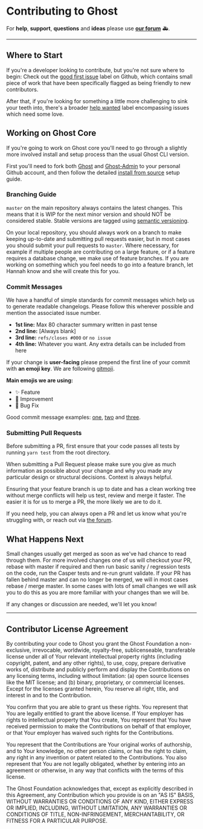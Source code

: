 # Contributing to Ghost

For **help**, **support**, **questions** and **ideas** please use **[our forum](https://forum.ghost.org)**  🚑.

---

## Where to Start

If you're a developer looking to contribute, but you're not sure where to begin: Check out the [good first issue](https://github.com/TryGhost/Ghost/labels/good%20first%20issue) label on Github, which contains small piece of work that have been specifically flagged as being friendly to new contributors.

After that, if you're looking for something a little more challenging to sink your teeth into, there's a broader [help wanted](https://github.com/TryGhost/Ghost/labels/help%20wanted) label encompassing issues which need some love.


## Working on Ghost Core

If you're going to work on Ghost core you'll need to go through a slightly more involved install and setup process than the usual Ghost CLI version.

First you'll need to fork both [Ghost](https://github.com/tryghost/ghost) and [Ghost-Admin](https://github.com/tryghost/ghost-admin) to your personal Github account, and then follow the detailed [install from source](https://docs.ghost.org/install/source/) setup guide.


### Branching Guide

`master` on the main repository always contains the latest changes. This means that it is WIP for the next minor version and should NOT be considered stable. Stable versions are tagged using [semantic versioning](http://semver.org/). 

On your local repository, you should always work on a branch to make keeping up-to-date and submitting pull requests easier, but in most cases you should submit your pull requests to `master`. Where necessary, for example if multiple people are contributing on a large feature, or if a feature requires a database change, we make use of feature branches. If you are working on something which you feel needs to go into a feature branch, let Hannah know and she will create this for you.


### Commit Messages

We have a handful of simple standards for commit messages which help us to generate readable changelogs. Please follow this wherever possible and mention the associated issue number.

- **1st line:** Max 80 character summary written in past tense
- **2nd line:** [Always blank]
- **3rd line:** `refs/closes #000` or `no issue`
- **4th line:** Whatever you want. Any extra details can be included from here

If your change is **user-facing** please prepend the first line of your commit with **an emoji key**.
We are following [gitmoji](https://gitmoji.carloscuesta.me/).

**Main emojis we are using:**

- ✨ Feature
- 🎨 Improvement
- 🐛 Bug Fix

Good commit message examples: [one](https://github.com/TryGhost/Ghost/commit/61db6defde3b10a4022c86efac29cf15ae60983f), [two](https://github.com/TryGhost/Ghost/commit/b392d1925a9f961d7b4bf781ee86393a7773ed4b) and [three](https://github.com/TryGhost/Ghost/commit/e4807a779c28a754e3f8ae871a26a8aad12ca9a9).


### Submitting Pull Requests

Before submitting a PR, first ensure that your code passes all tests by running `yarn test` from the root directory.

When submitting a Pull Request please make sure you give as much information as possible about your change and why you made any particular design or structural decisions. Context is always helpful.

Ensuring that your feature branch is up to date and has a clean working tree without merge conflicts will help us test, review and merge it faster. The easier it is for us to merge a PR, the more likely we are to do it.

If you need help, you can always open a PR and let us know what you're struggling with, or reach out via [the forum](https://forum.ghost.org).


## What Happens Next

Small changes usually get merged as soon as we've had chance to read through them. For more involved changes one of us will checkout your PR, rebase with master if required and then run basic sanity / regression tests on the code, run the Casper tests and re-run grunt validate. If your PR has fallen behind master and can no longer be merged, we will in most cases rebase / merge master. In some cases with lots of small changes we will ask you to do this as you are more familiar with your changes than we will be.

If any changes or discussion are needed, we'll let you know!


---

## Contributor License Agreement

By contributing your code to Ghost you grant the Ghost Foundation a non-exclusive, irrevocable, worldwide, royalty-free, sublicenseable, transferable license under all of Your relevant intellectual property rights (including copyright, patent, and any other rights), to use, copy, prepare derivative works of, distribute and publicly perform and display the Contributions on any licensing terms, including without limitation:
(a) open source licenses like the MIT license; and (b) binary, proprietary, or commercial licenses. Except for the licenses granted herein, You reserve all right, title, and interest in and to the Contribution.

You confirm that you are able to grant us these rights. You represent that You are legally entitled to grant the above license. If Your employer has rights to intellectual property that You create, You represent that You have received permission to make the Contributions on behalf of that employer, or that Your employer has waived such rights for the Contributions.

You represent that the Contributions are Your original works of authorship, and to Your knowledge, no other person claims, or has the right to claim, any right in any invention or patent related to the Contributions. You also represent that You are not legally obligated, whether by entering into an agreement or otherwise, in any way that conflicts with the terms of this license.

The Ghost Foundation acknowledges that, except as explicitly described in this Agreement, any Contribution which you provide is on an "AS IS" BASIS, WITHOUT WARRANTIES OR CONDITIONS OF ANY KIND, EITHER EXPRESS OR IMPLIED, INCLUDING, WITHOUT LIMITATION, ANY WARRANTIES OR CONDITIONS OF TITLE, NON-INFRINGEMENT, MERCHANTABILITY, OR FITNESS FOR A PARTICULAR PURPOSE.

